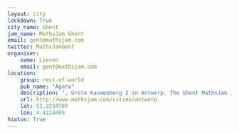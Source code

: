 ```yaml
---
layout: city                                           
lockdown: True
city_name: Ghent
jam_name: MathsJam Ghent
email: gent@mathsjam.com
twitter: MathsJamGent
organiser:
    name: Lieven
    email: gent@mathsjam.com
location:
    group: rest-of-world
    pub_name: "Agora"
    description: ", Grote Kauwenberg 2 in Antwerp. The Ghent MathsJam is merged with Antwerp MathsJam, and no Ghent events will run for the time being"
    url: http://www.mathsjam.com/cities/antwerp
    lat: 51.2234707
    lon: 4.4114405
hiatus: True
---
```

